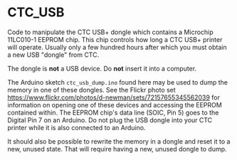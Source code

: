 # CTC_USB

Code to manipulate the CTC USB+ dongle which contains a Microchip 11LC010-1 EEPROM chip.  This chip controls how long a CTC USB+ printer will operate.  Usually only a few hundred hours after which you must obtain a new USB "dongle" from CTC.

The dongle is **not** a USB device.  Do **not** insert it into a computer.

The Arduino sketch `ctc_usb_dump.ino` found here may be used to dump the memory in one of these dongles.  See the Flickr photo set https://www.flickr.com/photos/d-newman/sets/72157655345562039 for information on opening one of these devices and accessing the EEPROM contained within.  The EEPROM chip's data line (SOIC, Pin 5) goes to the Digital Pin 7 on an Arduino.  Do not plug the USB dongle into your CTC printer while it is also connected to an Arduino.

It should also be possible to rewrite the memory in a dongle and reset it to a new, unused state.  That will require having a new, unused dongle to dump.

